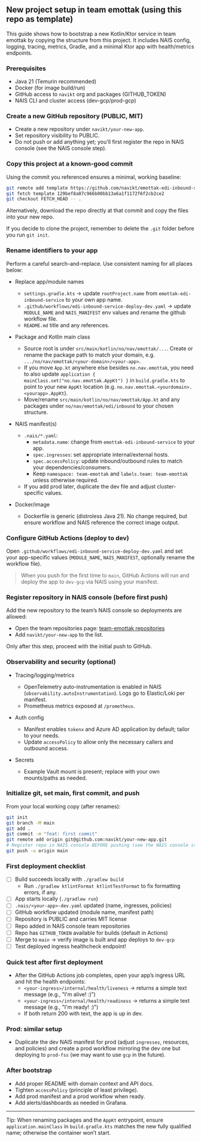 ## New project setup in team emottak (using this repo as template)

This guide shows how to bootstrap a new Kotlin/Ktor service in team emottak by copying the structure from this project. It includes NAIS config, logging, tracing, metrics, Gradle, and a minimal Ktor app with health/metrics endpoints.

### Prerequisites
- Java 21 (Temurin recommended)
- Docker (for image build/run)
- GitHub access to `navikt` org and packages (GITHUB_TOKEN)
- NAIS CLI and cluster access (dev-gcp/prod-gcp)

### Create a new GitHub repository (PUBLIC, MIT)
- Create a new repository under `navikt/your-new-app`.
- Set repository visibility to PUBLIC.
- Do not push or add anything yet; you'll first register the repo in NAIS console (see the NAIS console step).

### Copy this project at a known-good commit
Using the commit you referenced ensures a minimal, working baseline:

```bash
git remote add template https://github.com/navikt/emottak-edi-inbound-service.git
git fetch template 129bef8a07c966b00bb13a6a1f1172f6f2cb2ce2
git checkout FETCH_HEAD -- .
```

Alternatively, download the repo directly at that commit and copy the files into your new repo. 

If you decide to clone the project, remember to delete the `.git` folder before you run `git init`.

### Rename identifiers to your app
Perform a careful search-and-replace. Use consistent naming for all places below:

- Replace app/module names
  - `settings.gradle.kts` → update `rootProject.name` from `emottak-edi-inbound-service` to your own app name.
  - `.github/workflows/edi-inbound-service-deploy-dev.yaml` → update `MODULE_NAME` and `NAIS_MANIFEST` env values and rename the github workflow file.
  - `README.md` title and any references.

- Package and Kotlin main class
  - Source root is under `src/main/kotlin/no/nav/emottak/...`. Create or rename the package path to match your domain, e.g. `.../no/nav/emottak/<your-domain>/<your-app>`.
  - If you move `App.kt` anywhere else besides `no.nav.emottak`, you need to also update `application { mainClass.set("no.nav.emottak.AppKt") }` in `build.gradle.kts` to point to your new `AppKt` location (e.g. `no.nav.emottak.<yourdomain>.<yourapp>.AppKt`).
  - Move/rename `src/main/kotlin/no/nav/emottak/App.kt` and any packages under `no/nav/emottak/edi/inbound` to your chosen structure.

- NAIS manifest(s)
  - `.nais/*.yaml`:
    - `metadata.name`: change from `emottak-edi-inbound-service` to your app.
    - `spec.ingresses`: set appropriate internal/external hosts.
    - `spec.accessPolicy`: update inbound/outbound rules to match your dependencies/consumers.
    - Keep `namespace: team-emottak` and `labels.team: team-emottak` unless otherwise required.
  - If you add prod later, duplicate the dev file and adjust cluster-specific values.

- Docker/image
  - Dockerfile is generic (distroless Java 21). No change required, but ensure workflow and NAIS reference the correct image output.


### Configure GitHub Actions (deploy to dev)
Open `.github/workflows/edi-inbound-service-deploy-dev.yaml` and set your app-specific values (`MODULE_NAME`, `NAIS_MANIFEST`, optionally rename the workflow file). 

> When you push for the first time to `main`, GitHub Actions will run and deploy the app to `dev-gcp` via NAIS using your manifest.

### Register repository in NAIS console (before first push)
Add the new repository to the team’s NAIS console so deployments are allowed:

- Open the team repositories page: [team-emottak repositories](https://console.nav.cloud.nais.io/team/team-emottak/repositories)
- Add `navikt/your-new-app` to the list.

Only after this step, proceed with the initial push to GitHub.

### Observability and security (optional)
- Tracing/logging/metrics
  - OpenTelemetry auto-instrumentation is enabled in NAIS (`observability.autoInstrumentation`). Logs go to Elastic/Loki per manifest.
  - Prometheus metrics exposed at `/prometheus`.

- Auth config
  - Manifest enables `tokenx` and Azure AD application by default; tailor to your needs.
  - Update `accessPolicy` to allow only the necessary callers and outbound access.

- Secrets
  - Example Vault mount is present; replace with your own mounts/paths as needed.


### Initialize git, set main, first commit, and push
From your local working copy (after renames):

```bash
git init
git branch -M main
git add .
git commit -m "feat: first commit"
git remote add origin git@github.com:navikt/your-new-app.git
# Register repo in NAIS console BEFORE pushing (see the NAIS console step)
git push -u origin main
```

### First deployment checklist
- [ ] Build succeeds locally with `./gradlew build`
    - Run `./gradlew ktlintFormat ktlintTestFormat` to fix formatting errors, if any.
- [ ] App starts locally (`./gradlew run`)
- [ ] `.nais/<your-app>-dev.yaml` updated (name, ingresses, policies)
- [ ] GitHub workflow updated (module name, manifest path)
- [ ] Repository is PUBLIC and carries MIT license
- [ ] Repo added in NAIS console team repositories
- [ ] Repo has `GITHUB_TOKEN` available for builds (default in Actions)
- [ ] Merge to `main` → verify image is built and app deploys to `dev-gcp`
- [ ] Test deployed ingress healthcheck endpoint!

### Quick test after first deployment
- After the GitHub Actions job completes, open your app’s ingress URL and hit the health endpoints:
  - `<your-ingress>/internal/health/liveness` → returns a simple text message (e.g., "I'm alive! :)")
  - `<your-ingress>/internal/health/readiness` → returns a simple text message (e.g., "I'm ready! :)")
  - If both return 200 with text, the app is up in dev.

### Prod: similar setup
- Duplicate the dev NAIS manifest for prod (adjust `ingresses`, resources, and policies) and create a prod workflow mirroring the dev one but deploying to `prod-fss` (we may want to use `gcp` in the future).

### After bootstrap
- Add proper README with domain context and API docs.
- Tighten `accessPolicy` (principle of least privilege).
- Add prod manifest and a prod workflow when ready.
- Add alerts/dashboards as needed in Grafana.

---

Tip: When renaming packages and the `AppKt` entrypoint, ensure `application.mainClass` in `build.gradle.kts` matches the new fully qualified name; otherwise the container won’t start.


